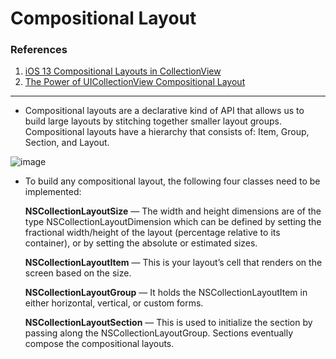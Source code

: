# Compositional Layout

### References
1. [iOS 13 Compositional Layouts in CollectionView](https://betterprogramming.pub/ios-13-compositional-layouts-in-collectionview-90a574b410b8)
2. [The Power of UICollectionView Compositional Layout ](https://medium.com/@oradwan037/the-power-of-uicollectionview-compositional-layout-swift-uikit-ec2d817eb15c)

---

* Compositional layouts are a declarative kind of API that allows us to build large layouts by stitching together smaller layout groups. Compositional layouts have a hierarchy that consists of: Item, Group, Section, and Layout.

![image](https://miro.medium.com/v2/resize:fit:720/format:webp/1*Xm6Xe0OaYmSAlUoOxQ7WTg.png)


* To build any compositional layout, the following four classes need to be implemented:

  **NSCollectionLayoutSize** — The width and height dimensions are of the type NSCollectionLayoutDimension which can be defined by setting the fractional width/height of the layout (percentage relative to its container), or by setting the absolute or estimated sizes.
  
  **NSCollectionLayoutItem** — This is your layout’s cell that renders on the screen based on the size.
  
  **NSCollectionLayoutGroup** — It holds the NSCollectionLayoutItem in either horizontal, vertical, or custom forms.
  
  **NSCollectionLayoutSection** — This is used to initialize the section by passing along the NSCollectionLayoutGroup. Sections eventually compose the compositional layouts.

